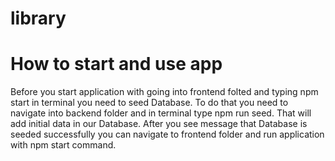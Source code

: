 # library

# How to start and use app

Before you start application with going into frontend folted and typing npm start in terminal you need to seed Database. To do that you need to navigate into backend folder and in terminal type npm run seed.
That will add initial data in our Database. After you see message that Database is seeded successfully you can navigate to frontend folder and run application with npm start command.